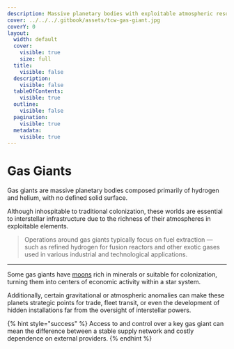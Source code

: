 ```yaml
---
description: Massive planetary bodies with exploitable atmospheric resources.
cover: ../../../.gitbook/assets/tcw-gas-giant.jpg
coverY: 0
layout:
  width: default
  cover:
    visible: true
    size: full
  title:
    visible: false
  description:
    visible: false
  tableOfContents:
    visible: true
  outline:
    visible: false
  pagination:
    visible: true
  metadata:
    visible: true
---
```


# Gas Giants

Gas giants are massive planetary bodies composed primarily of hydrogen and helium, with no defined solid surface.

Although inhospitable to traditional colonization, these worlds are essential to interstellar infrastructure due to the richness of their atmospheres in exploitable elements.

> Operations around gas giants typically focus on fuel extraction — such as refined hydrogen for fusion reactors and other exotic gases used in various industrial and technological applications.

***

Some gas giants have [moons](planets-moons/) rich in minerals or suitable for colonization, turning them into centers of economic activity within a star system.

Additionally, certain gravitational or atmospheric anomalies can make these planets strategic points for trade, fleet transit, or even the development of hidden installations far from the oversight of interstellar powers.

{% hint style="success" %}
Access to and control over a key gas giant can mean the difference between a stable supply network and costly dependence on external providers.
{% endhint %}
